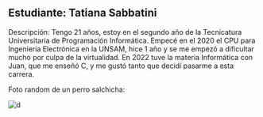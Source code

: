## Estudiante: Tatiana Sabbatini

Descripción:
Tengo 21 años, estoy en el segundo año de la Tecnicatura Universitaria de Programación Informática. Empecé en el 2020 el CPU para Ingeniería Electrónica en la UNSAM, hice 1 año y se me empezó a dificultar mucho por culpa de la virtualidad. En 2022 tuve la materia Informática con Juan, que me enseñó C, y me gustó tanto que decidí pasarme a esta carrera. 

Foto random de un perro salchicha:


![d](https://media.istockphoto.com/id/1137958103/es/foto/dachshund-perro-salchicha-1-a%C3%B1o-de-edad-sentado-frente-a-fondo-blanco.jpg?s=612x612&w=0&k=20&c=po44XJ-gCO0bKZK1HxLKYinVRVxo1U23CEWAxFSsX2o=)


